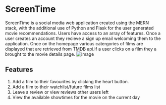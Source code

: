 # ScreenTime
ScreenTime is a social media web application created using the MERN stack, with the additional use of Python and Flask for the user generated movie recommendations. Users have access to an array of features. Once a user creates an account they recieve a sign up email 
welcoming them to the application. Once on the homepage various catergories of films are displayed that are retrieved from TMDB api.If a user clicks on a film they a brought to the movie details page. 
![image](https://user-images.githubusercontent.com/55706936/174498173-1c333538-5625-42d5-955c-f6ea61c3be31.png)


## Features
1. Add a film to their favourites by clicking the heart button.
2. Add a film to their watchlist/future films list
3. Leave a review or view reviews other users left
4. View the available showtimes for the movie on the current day

